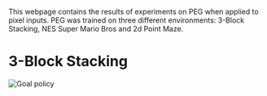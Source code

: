 This webpage contains the results of experiments on PEG when applied to pixel inputs.
PEG was trained on three different environments: 3-Block Stacking, NES Super Mario Bros and 2d Point Maze.

# 3-Block Stacking

![Goal policy](/videos/ts_peg_6M.gif?raw=true "Goal policy")